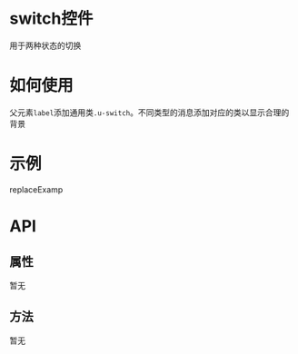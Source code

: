 # switch控件

用于两种状态的切换

# 如何使用

父元素`label`添加通用类`.u-switch`。不同类型的消息添加对应的类以显示合理的背景

# 示例

replaceExamp

<!--### 示例1

示例1说明

### 示例2

示例2说-->

# API

## 属性

暂无
<!--### 属性1

属性1说明

### 属性2

属性2说明-->

## 方法

暂无
<!--### 方法1

方法1说明

### 方法2

方法2说明-->
